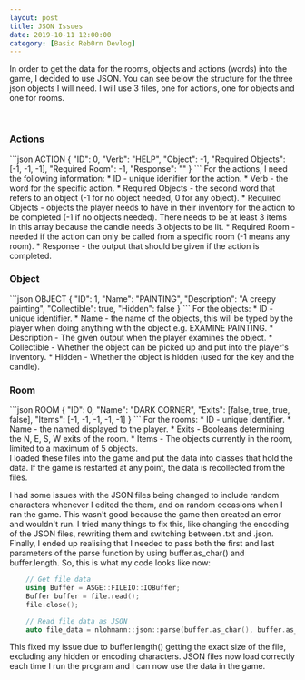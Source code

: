 ```yaml
---
layout: post
title: JSON Issues
date: 2019-10-11 12:00:00
category: [Basic Reb0rn Devlog]
---
```


In order to get the data for the rooms, objects and actions (words) into the game, I decided to use JSON. You can see below the structure for the three json objects I will need. I will use 3 files, one for actions, one for objects and one for rooms.

<br>
<h3>Actions</h3>
```json
    ACTION
    {
        "ID": 0,
        "Verb": "HELP",
        "Object": -1,
        "Required Objects": [-1, -1, -1],
        "Required Room": -1,
        "Response": ""
    }
```
For the actions, I need the following information:
* ID - unique idenifier for the action.
* Verb - the word for the specific action.
* Required Objects - the second word that refers to an object (-1 for no object needed, 0 for any object).
* Required Objects - objects the player needs to have in their inventory for the action to be completed (-1 if no objects needed). There needs to be at least 3 items in this array because the candle needs 3 objects to be lit.
* Required Room - needed if the action can only be called from a specific room (-1 means any room).
* Response - the output that should be given if the action is completed.

<br>
<h3>Object</h3>
```json
    OBJECT
    {
        "ID": 1,
        "Name": "PAINTING",
        "Description": "A creepy painting",
        "Collectible": true,
        "Hidden": false
    } 
```
For the objects:
* ID - unique identifier.
* Name - the name of the objects, this will be typed by the player when doing anything with the object e.g. EXAMINE PAINTING.
* Description - The given output when the player examines the object.
* Collectible - Whether the object can be picked up and put into the player's inventory.
* Hidden - Whether the object is hidden (used for the key and the candle).

<br>
<h3>Room</h3>
```json  
    ROOM
    {
        "ID": 0,
        "Name": "DARK CORNER",
        "Exits": [false, true, true, false],
        "Items": [-1, -1, -1, -1, -1]
    } 
```
For the rooms:
* ID - unique identifier.
* Name - the named displayed to the player.
* Exits - Booleans determining the N, E, S, W exits of the room.
* Items - The objects currently in the room, limited to a maximum of 5 objects.

<br>
I loaded these files into the game and put the data into classes that hold the data. If the game is restarted at any point, the data is recollected from the files.

I had some issues with the JSON files being changed to include random characters whenever I edited the them, and on random occasions when I ran the game. This wasn't good because the game then created an error and wouldn't run. I tried many things to fix this, like changing the encoding of the JSON files, rewriting them and switching between .txt and .json. 
Finally, I ended up realising that I needed to pass both the first and last parameters of the parse function by using buffer.as_char() and buffer.length. So, this is what my code looks like now:

```cpp
    // Get file data
    using Buffer = ASGE::FILEIO::IOBuffer;
    Buffer buffer = file.read();
    file.close();

    // Read file data as JSON
    auto file_data = nlohmann::json::parse(buffer.as_char(), buffer.as_char() + buffer.length);
```

This fixed my issue due to buffer.length() getting the exact size of the file, excluding any hidden or encoding characters.
JSON files now load correctly each time I run the program and I can now use the data in the game.